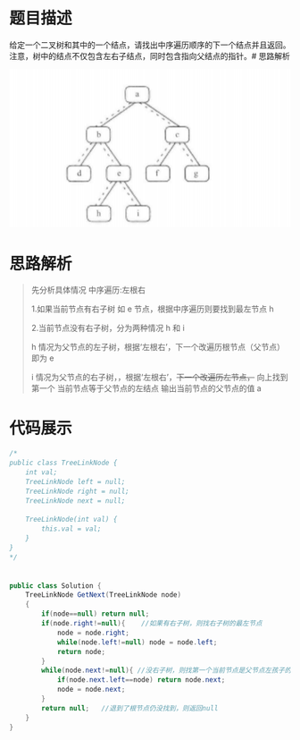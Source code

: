 #  题目描述

给定一个二叉树和其中的一个结点，请找出中序遍历顺序的下一个结点并且返回。注意，树中的结点不仅包含左右子结点，同时包含指向父结点的指针。#  思路解析

![二叉树的下一个结点](../img/二叉树的下一个结点.jpg)

#  思路解析

> 先分析具体情况  中序遍历:左根右
>
> 1.如果当前节点有右子树 如 e 节点，根据中序遍历则要找到最左节点 h
>
> 2.当前节点没有右子树，分为两种情况 h 和 i
>  
> h 情况为父节点的左子树，根据‘左根右’，下一个改遍历根节点（父节点） 即为 e 
>
> i 情况为父节点的右子树，，根据‘左根右’，~~下一个改遍历左节点，~~ 向上找到第一个 当前节点等于父节点的左结点  输出当前节点的父节点的值 a



#  代码展示

```java
/*
public class TreeLinkNode {
    int val;
    TreeLinkNode left = null;
    TreeLinkNode right = null;
    TreeLinkNode next = null;

    TreeLinkNode(int val) {
        this.val = val;
    }
}
*/


public class Solution {
    TreeLinkNode GetNext(TreeLinkNode node)
    {
        if(node==null) return null;
        if(node.right!=null){    //如果有右子树，则找右子树的最左节点
            node = node.right;
            while(node.left!=null) node = node.left;
            return node;
        }
        while(node.next!=null){ //没右子树，则找第一个当前节点是父节点左孩子的节点
            if(node.next.left==node) return node.next;
            node = node.next;
        }
        return null;   //退到了根节点仍没找到，则返回null
    }
}
```